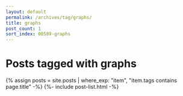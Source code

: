 ```yaml
---
layout: default
permalink: /archives/tag/graphs/
title: graphs
post_count: 1
sort_index: 00589-graphs
---
```

<h1 class="page-heading">Posts tagged with graphs</h1>
{% assign posts = site.posts | where_exp: "item", "item.tags contains page.title" -%}
{%- include post-list.html -%}
